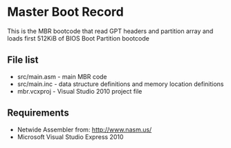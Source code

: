 Master Boot Record
==================

This is the MBR bootcode that read GPT headers and partition array and loads first 512KiB of BIOS Boot Partition bootcode

File list
---------

* src/main.asm - main MBR code
* src/main.inc - data structure definitions and memory location definitions
* mbr.vcxproj - Visual Studio 2010 project file


Requirements
------------

* Netwide Assembler from: http://www.nasm.us/
* Microsoft Visual Studio Express 2010
